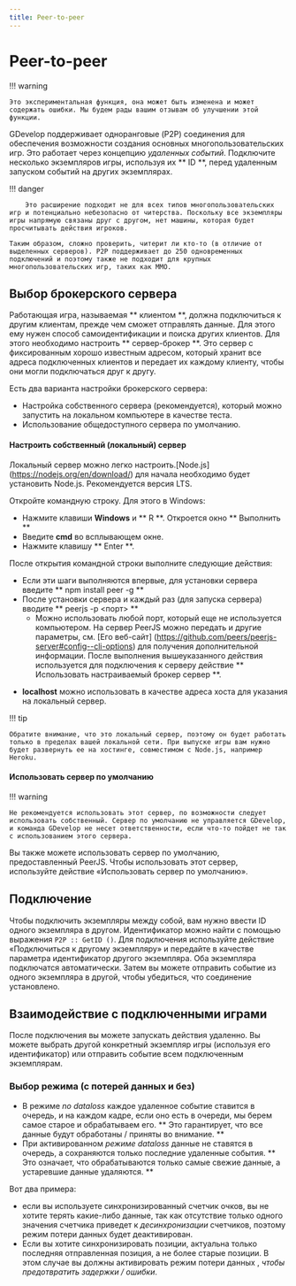 ```yaml
---
title: Peer-to-peer
---
```

# Peer-to-peer

!!! warning

    Это экспериментальная функция, она может быть изменена и может содержать ошибки. Мы будем рады вашим отзывам об улучшении этой функции.

GDevelop поддерживает одноранговые (P2P) соединения для обеспечения возможности создания основных многопользовательских игр. Это работает через концепцию *удаленных событий*. Подключите несколько экземпляров игры, используя их ** ID **, перед удаленным запуском событий на других экземплярах.

!!! danger

        Это расширение подходит не для всех типов многопользовательских игр и потенциально небезопасно от читерства. Поскольку все экземпляры игры напрямую связаны друг с другом, нет машины, которая будет просчитывать действия игроков.

    Таким образом, сложно проверить, читерит ли кто-то (в отличие от выделенных серверов). P2P поддерживает до 250 одновременных подключений и поэтому также не подходит для крупных многопользовательских игр, таких как MMO.

## Выбор брокерского сервера

Работающая игра, называемая ** клиентом **, должна подключиться к другим клиентам, прежде чем сможет отправлять данные. Для этого ему нужен способ самоидентификации и поиска других клиентов. Для этого необходимо настроить ** сервер-брокер **. Это сервер с фиксированным хорошо известным адресом, который хранит все адреса подключенных клиентов и передает их каждому клиенту, чтобы они могли подключаться друг к другу.

Есть два варианта настройки брокерского сервера:

   * Настройка собственного сервера (рекомендуется), который можно запустить на локальном компьютере в качестве теста.
   * Использование общедоступного сервера по умолчанию.

#### Настроить собственный (локальный) сервер

Локальный сервер можно легко настроить.[Node.js] (https://nodejs.org/en/download/) для начала необходимо будет установить Node.js. Рекомендуется версия LTS.

Откройте командную строку. Для этого в Windows:

  - Нажмите клавиши **Windows** и ** R **. Откроется окно ** Выполнить **
  - Введите **cmd** во всплывающем окне.
  - Нажмите клавишу ** Enter **.

После открытия командной строки выполните следующие действия:

  - Если эти шаги выполняются впервые, для установки сервера введите ** npm install peer -g **
  - После установки сервера и каждый раз (для запуска сервера) вводите ** peerjs -p <порт> **
     * Можно использовать любой порт, который еще не используется компьютером.
На сервер PeerJS можно передать и другие параметры, см. [Его веб-сайт] (https://github.com/peers/peerjs-server#config--cli-options) для получения дополнительной информации.
После выполнения вышеуказанного действия  используется для подключения к серверу действие ** Использовать настраиваемый брокер сервер **.

  * **localhost** можно использовать в качестве адреса хоста для указания на локальный сервер.

!!! tip

    Обратите внимание, что это локальный сервер, поэтому он будет работать только в пределах вашей локальной сети. При выпуске игры вам нужно будет развернуть ее на хостинге, совместимом с Node.js, например Heroku.

####  Использовать сервер по умолчанию

!!! warning

    Не рекомендуется использовать этот сервер, по возможности следует использовать собственный. Сервер по умолчанию не управляется GDevelop, и команда GDevelop не несет ответственности, если что-то пойдет не так с использованием этого сервера.

Вы также можете использовать сервер по умолчанию, предоставленный PeerJS.
Чтобы использовать этот сервер, используйте действие «Использовать сервер по умолчанию».

## Подключение

Чтобы подключить экземпляры между собой, вам нужно ввести ID одного экземпляра в другом. Идентификатор можно найти с помощью выражения `P2P :: GetID ()`. Для подключения используйте действие «Подключиться к другому экземпляру» и передайте в качестве параметра идентификатор другого экземпляра. Оба экземпляра подключатся автоматически. Затем вы можете отправить событие из одного экземпляра в другой, чтобы убедиться, что соединение установлено.

## Взаимодействие с подключенными играми

После подключения вы можете запускать действия удаленно. Вы можете выбрать другой конкретный экземпляр игры (используя его идентификатор) или отправить событие всем подключенным экземплярам.

### Выбор режима (с потерей данных и без)

* В режиме *no dataloss* каждое удаленное событие ставится в очередь, и на каждом кадре, если оно есть в очереди, мы берем самое старое и обрабатываем его. ** Это гарантирует, что все данные будут обработаны / приняты во внимание. **
* При активированном *режиме dataloss* данные не ставятся в очередь, а сохраняются только последние удаленные события. ** Это означает, что обрабатываются только самые свежие данные, а устаревшие данные удаляются. **


Вот два примера:

* если вы используете синхронизированный счетчик очков, вы не хотите терять какие-либо данные, так как отсутствие только одного значения счетчика приведет к *десинхронизации* счетчиков, поэтому режим потери данных будет деактивирован.
* Если вы хотите синхронизировать позиции, актуальна только последняя отправленная позиция, а не более старые позиции. В этом случае вы должны активировать режим потери данных , *чтобы предотвратить задержки / ошибки*.